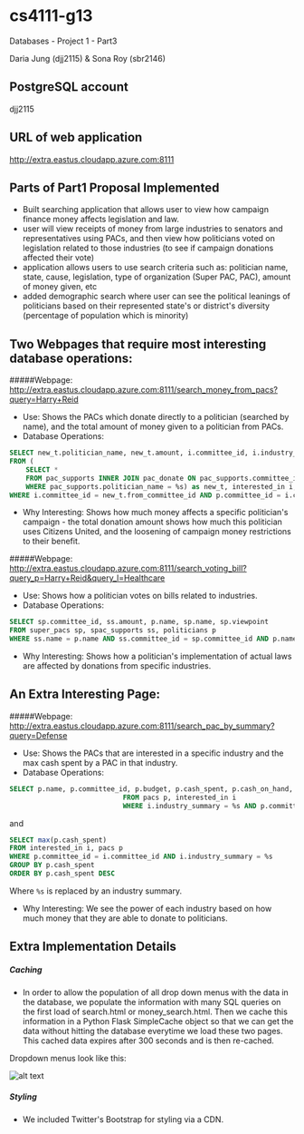 # cs4111-g13

Databases - Project 1 - Part3

Daria Jung (djj2115) & Sona Roy (sbr2146)


PostgreSQL account
-------------------------------------
djj2115

URL of web application
-------------------------------------
http://extra.eastus.cloudapp.azure.com:8111

Parts of Part1 Proposal Implemented
-------------------------------------
- Built searching application that allows user to view how campaign finance money affects legislation and law.
- user will view receipts of money from large industries to senators and representatives using PACs, and then view how politicians voted on legislation related to those industries (to see if campaign donations affected their vote)
- application allows users to use search criteria such as: politician name, state, cause, legislation, type of organization (Super PAC, PAC), amount of money given, etc 
- added demographic search where user can see the political leanings of politicians based on their represented state's or district's diversity (percentage of population which is minority)

Two Webpages that require most interesting database operations:
-------------------------------------
#####Webpage: http://extra.eastus.cloudapp.azure.com:8111/search_money_from_pacs?query=Harry+Reid
* Use: Shows the PACs which donate directly to a politician (searched by name), and the total amount of money given to a politician from PACs.
* Database Operations:
```SQL  
SELECT new_t.politician_name, new_t.amount, i.committee_id, i.industry_summary, p.name  
FROM (  
	SELECT *  
	FROM pac_supports INNER JOIN pac_donate ON pac_supports.committee_id = pac_donate.to_committee_id  
	WHERE pac_supports.politician_name = %s) as new_t, interested_in i, pacs p  
WHERE i.committee_id = new_t.from_committee_id AND p.committee_id = i.committee_id
```
* Why Interesting: Shows how much money affects a specific politician's campaign - the total donation amount shows how much this politician uses Citizens United, and the loosening of campaign money restrictions to their benefit.

#####Webpage: http://extra.eastus.cloudapp.azure.com:8111/search_voting_bill?query_p=Harry+Reid&query_l=Healthcare
* Use: Shows how a politician votes on bills related to industries.
* Database Operations:
```SQL
SELECT sp.committee_id, ss.amount, p.name, sp.name, sp.viewpoint
FROM super_pacs sp, spac_supports ss, politicians p
WHERE ss.name = p.name AND ss.committee_id = sp.committee_id AND p.name = %s
```
* Why Interesting: Shows how a politician's implementation of actual laws are affected by donations from specific industries.

An Extra Interesting Page:
--------------------------
#####Webpage: http://extra.eastus.cloudapp.azure.com:8111/search_pac_by_summary?query=Defense
* Use: Shows the PACs that are interested in a specific industry and the max cash spent by a PAC in that industry.
* Database Operations:
```SQL
SELECT p.name, p.committee_id, p.budget, p.cash_spent, p.cash_on_hand, p.registrant, i.industry_summary
                            FROM pacs p, interested_in i
                            WHERE i.industry_summary = %s AND p.committee_id = i.committee_id
```

and 

```SQL
SELECT max(p.cash_spent)
FROM interested_in i, pacs p
WHERE p.committee_id = i.committee_id AND i.industry_summary = %s
GROUP BY p.cash_spent
ORDER BY p.cash_spent DESC
```

Where ```%s``` is replaced by an industry summary.

* Why Interesting: We see the power of each industry based on how much money that they are able to donate to politicians.

Extra Implementation Details
-----------------------------
##### Caching

* In order to allow the population of all drop down menus with the data in the database, we populate the information with many SQL queries on the first load of search.html or money_search.html. Then we cache this information in a Python Flask SimpleCache object so that we can get the data without hitting the database everytime we load these two pages. This cached data expires after 300 seconds and is then re-cached.

Dropdown menus look like this:

![alt text](http://imgur.com/opNC4D1)

##### Styling
* We included Twitter's Bootstrap for styling via a CDN. 

